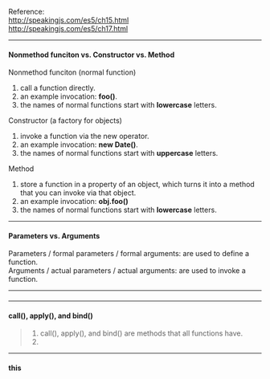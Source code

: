 Reference:  
http://speakingjs.com/es5/ch15.html  
http://speakingjs.com/es5/ch17.html

---
#### Nonmethod funciton vs. Constructor vs. Method

Nonmethod funciton (normal function)
1. call a function directly.
2. an example invocation: **foo()**.
3. the names of normal functions start with **lowercase** letters.

Constructor (a factory for objects)
1. invoke a function via the new operator.
2. an example invocation: **new Date()**.
3. the names of normal functions start with **uppercase** letters.

Method
1. store a function in a property of an object, which turns it into a method that you can invoke via that object.
2. an example invocation: **obj.foo()**
3. the names of normal functions start with **lowercase** letters.

---
#### Parameters vs. Arguments

Parameters / formal parameters / formal arguments: are used to define a function.  
Arguments / actual parameters / actual arguments: are used to invoke a function.  

---
#### 



---

#### call(), apply(), and bind()

> 1. call(), apply(), and bind() are methods that all functions have.
> 2. 

---

#### this
